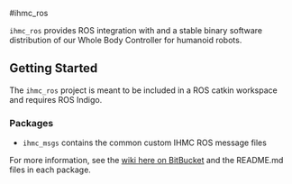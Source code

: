 #ihmc_ros

`ihmc_ros` provides ROS integration with and a stable binary software distribution of our Whole Body Controller for humanoid robots.

## Getting Started

The `ihmc_ros` project is meant to be included in a ROS catkin workspace and requires ROS Indigo.

### Packages

- `ihmc_msgs` contains the common custom IHMC ROS message files

For more information, see the [wiki here on BitBucket](https://bitbucket.org/ihmcrobotics/ihmc_ros/wiki) and the README.md files in each package.
